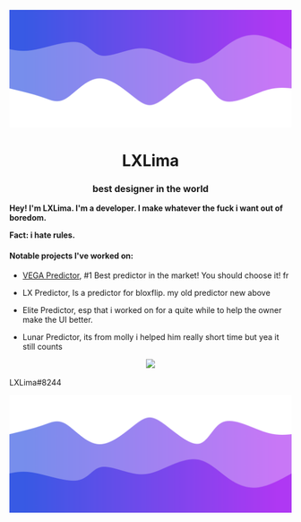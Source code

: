 ![Header](./header.png)

<h1 align="center">LXLima</h1>
<h3 align="center">best designer in the world</h3>

**Hey! I'm LXLima. I'm a developer. I make whatever the fuck i want out of boredom.** 

**Fact: i hate rules.**

<h4>Notable projects I've worked on:</h4>

- [VEGA Predictor](https://discord.gg/QU648rmM2m), #1 Best predictor in the market! You should choose it! fr

- LX Predictor, Is a predictor for bloxflip. my old predictor new above
  
- Elite Predictor, esp that i worked on for a quite while to help the owner make the UI better.

- Lunar Predictor, its from molly i helped him really short time but yea it still counts

<p align="center">
  <img src="https://github-readme-stats.vercel.app/api/?username=LXLima&title_color=4F8CC9&text_color=9f9f9f&show_icons=true&bg_color=00000000&hide_border=true&icon_color=4F8CC9&hide_title=true&count_private=false" />
</p>

LXLima#8244

![Footer](./footer.png)
